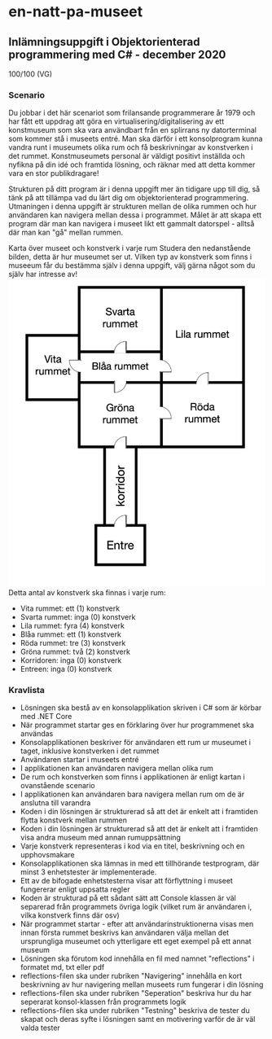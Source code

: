 # en-natt-pa-museet 
## Inlämningsuppgift i  Objektorienterad programmering med C# - december 2020
100/100 (VG)
### Scenario
Du jobbar i det här scenariot som frilansande programmerare år 1979 och har fått ett uppdrag att göra en virtualisering/digitalisering av ett konstmuseum som ska vara användbart från en splirrans ny datorterminal som kommer stå i museets entré. Man ska därför i ett konsolprogram kunna vandra runt i museumets olika rum och få beskrivningar av konstverken i det rummet. Konstmuseumets personal är väldigt positivt inställda och nyfikna på din idé och framtida lösning, och räknar med att detta kommer vara en stor publikdragare!

Strukturen på ditt program är i denna uppgift mer än tidigare upp till dig, så tänk på att tillämpa vad du lärt dig om objektorienterad programmering. Utmaningen i denna uppgift är strukturen mellan de olika rummen och hur användaren kan navigera mellan dessa i programmet. Målet är att skapa ett program där man kan navigera i museet likt ett gammalt datorspel - alltså där man kan "gå" mellan rummen.

Karta över museet och konstverk i varje rum
Studera den nedanstående bilden, detta är hur museumet ser ut. Vilken typ av konstverk som finns i museeum får du bestämma själv i denna uppgift, välj gärna något som du själv har intresse av!
![Map](/images/MAP.jpg)
Detta antal av konstverk ska finnas i varje rum:
* Vita rummet: ett (1) konstverk
* Svarta rummet: inga (0) konstverk
* Lila rummet: fyra (4) konstverk
* Blåa rummet: ett (1) konstverk
* Röda rummet: tre (3) konstverk
* Gröna rummet: två (2) konstverk
* Korridoren: inga (0) konstverk
* Entreen: inga (0) konstverk

### Kravlista
* Lösningen ska bestå av en konsolapplikation skriven i C# som är körbar med .NET Core
* När programmet startar ges en förklaring över hur programmenet ska användas
* Konsolapplikationen beskriver för användaren ett rum ur museumet i taget, inklusive konstverken i det rummet
* Användaren startar i museets entré
* I applikationen kan användaren navigera mellan olika rum
* De rum och konstverken som finns i applikationen är enligt kartan i ovanstående scenario
* I applikationen kan användaren bara navigera mellan rum om de är anslutna till varandra
* Koden i din lösningen är strukturerad så att det är enkelt att i framtiden flytta konstverk mellan rummen
* Koden i din lösningen är strukturerad så att det är enkelt att i framtiden visa andra museum med annan rumuppsättning
* Varje konstverk representeras i kod via en titel, beskrivning och en upphovsmakare
* Konsolapplikationen ska lämnas in med ett tillhörande testprogram, där minst 3 enhetstester är implementerade.
* Ett av de bifogade enhetstesterna visar att förflyttning i museet fungererar enligt uppsatta regler
* Koden är strukturad på ett sådant sätt att Console klassen är väl separerad från programmets övriga logik (vilket rum är användaren i, vilka konstverk finns där osv)
* När programmet startar - efter att användarinstruktionerna visas men innan första rummet beskrivs kan användaren välja mellan det ursprungliga museumet och ytterligare ett eget exempel på ett annat museum
* Lösningen ska förutom kod innehålla en fil med namnet "reflections" i formatet md, txt eller pdf
* reflections-filen ska under rubriken "Navigering" innehålla en kort beskrivning av hur navigering mellan museets rum fungerar i din lösning
* reflections-filen ska under rubriken "Seperation" beskriva hur du har seperarat konsol-klassen från programmets logik
* reflections-filen ska under rubriken "Testning" beskriva de tester du skapat och deras syfte i lösningen samt en motivering varför de är väl valda tester

